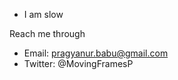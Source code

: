 - I am slow

Reach me through
- Email: pragyanur.babu@gmail.com
- Twitter: @MovingFramesP

<!---
Pragyanur/Pragyanur is a ✨ special ✨ repository because its `README.md` (this file) appears on your GitHub profile.
You can click the Preview link to take a look at your changes.
--->
